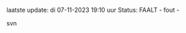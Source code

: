 laatste update: 
di 07-11-2023 19:10   uur 
Status: FAALT - fout - 
<div class="service R">svn</div>